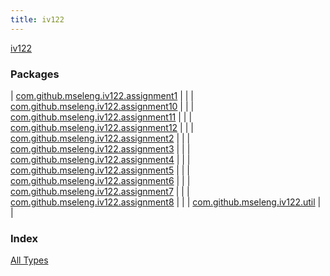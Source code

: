 ```yaml
---
title: iv122
---
```


[iv122](.)

### Packages

| [com.github.mseleng.iv122.assignment1](com.github.mseleng.iv122.assignment1/index.md) |  |
| [com.github.mseleng.iv122.assignment10](com.github.mseleng.iv122.assignment10/index.md) |  |
| [com.github.mseleng.iv122.assignment11](com.github.mseleng.iv122.assignment11/index.md) |  |
| [com.github.mseleng.iv122.assignment12](com.github.mseleng.iv122.assignment12/index.md) |  |
| [com.github.mseleng.iv122.assignment2](com.github.mseleng.iv122.assignment2/index.md) |  |
| [com.github.mseleng.iv122.assignment3](com.github.mseleng.iv122.assignment3/index.md) |  |
| [com.github.mseleng.iv122.assignment4](com.github.mseleng.iv122.assignment4/index.md) |  |
| [com.github.mseleng.iv122.assignment5](com.github.mseleng.iv122.assignment5/index.md) |  |
| [com.github.mseleng.iv122.assignment6](com.github.mseleng.iv122.assignment6/index.md) |  |
| [com.github.mseleng.iv122.assignment7](com.github.mseleng.iv122.assignment7/index.md) |  |
| [com.github.mseleng.iv122.assignment8](com.github.mseleng.iv122.assignment8/index.md) |  |
| [com.github.mseleng.iv122.util](com.github.mseleng.iv122.util/index.md) |  |

### Index

[All Types](alltypes/index.md)